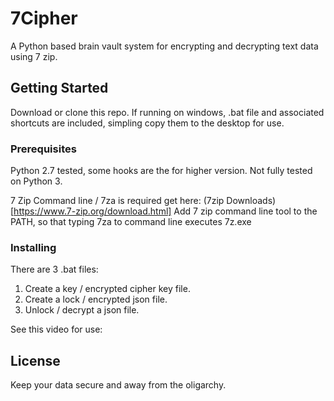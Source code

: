 # 7Cipher
A Python based brain vault system for encrypting and decrypting text data using 7 zip.

## Getting Started
Download or clone this repo.  If running on windows, .bat file and associated shortcuts are included, simpling copy them to the desktop for use.

### Prerequisites

Python 2.7 tested, some hooks are the for higher version.  Not fully tested on Python 3.

7 Zip Command line / 7za is required get here: (7zip Downloads)[https://www.7-zip.org/download.html]
Add 7 zip command line tool to the PATH, so that typing 7za to command line
executes 7z.exe

### Installing
There are 3 .bat files:
  1. Create a key / encrypted cipher key file.
  2. Create a lock / encrypted json file.
  3. Unlock / decrypt a json file.

See this video for use:

## License

Keep your data secure and away from the oligarchy.

